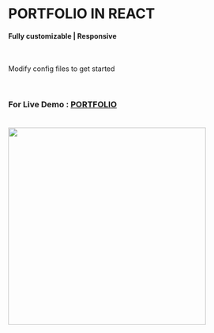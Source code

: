 # PORTFOLIO IN REACT

<h4>Fully customizable | Responsive</h4><br>
<p>Modify config files to get started</p><br>

<h3>For Live Demo : <a href="https://basitmir.github.io">PORTFOLIO</a><br><br>
<p align="left">
 <img src="./screenshots/home.png" height="400">
</p>
